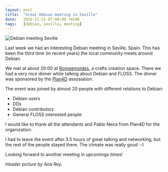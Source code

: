 ```yaml
---
layout: post
title:  "Great Debian meeting in Seville"
date:   2016-11-21 07:00:00 +0200
tags:	[debian, seville, meeting]
---
```


![Debian meeting Seville][pic]

Last week we had an interesting Debian meeting in Seville, Spain. This has
been the third time (in recent years) the local community meets around Debian.

We met at about 20:00 at [Rompemoldes][rompemoldes], a crafts creation space.
There we had a very nice dinner while talking about Debian and FLOSS.
The dinner was sponsored by the [Plan4D][plan4d] assosiation.

<!--more-->

The event was joined by almost 20 people with different relations to Debian:

 * Debian users
 * DDs
 * Debian contributors
 * General FLOSS interested people

I would like to thank all the attendants and Pablo Neira from Plan4D for
the organization.

I had to leave the event after 3.5 hours of great talking and networking,
but the rest of the people stayed there. The climate was really good :-)

Looking forward to another meeting in upcomings times!

_Header picture by Ana Rey._

[pic]:			{{site.url}}/assets/kdd-debian-nov2016_anarey.png
[rompemoldes]:		http://rompemoldes.com/
[plan4d]:		http://plan4d.eu/
